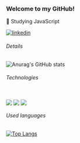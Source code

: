 ### Welcome to my GitHub! 
📖 Studying JavaScript

[![linkedin](https://img.shields.io/badge/LinkedIn-0077B5?style=for-the-badge&logo=linkedin&logoColor=white)](https://www.linkedin.com/in/kamilly-da-rosa-77964930a/)


###### Details

![Anurag's GitHub stats](https://github-readme-stats.vercel.app/api?username=k9milly&show_icons=true&theme=dracula)


###### Technologies
<div style="display: inline_block"><br/>
  <img align="center" src="https://img.shields.io/badge/HTML-239120?style=for-the-badge&logo=html5&logoColor=white" />
  <img align="center" src="https://img.shields.io/badge/CSS-239120?&style=for-the-badge&logo=css3&logoColor=white" />
  <img align="center" src="https://img.shields.io/badge/JavaScript-F7DF1E?style=for-the-badge&logo=javascript&logoColor=black" />
 
</div>


###### Used languages

[![Top Langs](https://github-readme-stats.vercel.app/api/top-langs/?username=k9milly)](https://github.com/k9milly/github-readme-stats)



